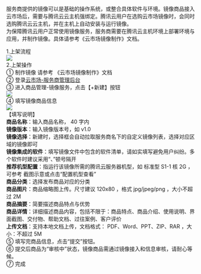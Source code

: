 服务商提供的镜像可以是基础的操作系统，或整合具体软件与环境。镜像商品接入云市场后，需要与腾讯云云主机强绑定。腾讯云用户在选购云市场镜像时，会同时选购腾讯云云主机，并在主机上自动安装与运行镜像。   
为保障腾讯云用户正常使用镜像服务，服务商需要在腾讯云主机环境上部署环境与应用，并制作镜像。具体请参考《云市场镜像制作》文档。 
  
1.上架流程  
![](//mc.qcloudimg.com/static/img/89416f8788eab8e04f27f7a991e37aa8/image.png)  
2.上架操作  
① 制作镜像
请参考 《云市场镜像制作》文档  
② 登录[云市场-服务商管理后台](https://console.qcloud.com/serviceprovider/goods)  
③ 进入商品管理-镜像服务，点击【+新建】按钮   
![](//mc.qcloudimg.com/static/img/45f1c5dfa435746983d8e7105a5e26da/image.png)  
④ 填写镜像商品信息  
![](//mc.qcloudimg.com/static/img/e1d592ff7e4b2fdfe6d2baa5e6232633/image.png)  
【填写说明】  
**商品名称**：输入商品名称， 40 字内  
**镜像版本**：输入镜像版本号，如 v1.0  
**镜像选择**：新建时，选择框会自动拉取服务商名下的自定义镜像列表，选择对应区域的镜像即可  
**镜像集成的软件**：填写镜像文件中包含的软件清单，请如实填写避免用户纠纷。多个软件时建议采用“、”顿号隔开  
**推荐机型配置**：指运行该镜像所需的腾讯云服务器机型，如 标准型 S1-1 核 2G ，可参考 截图示意或点击“配置机型查看”  
**商品分类**：选择发布商品对应的分类  
**商品图片**：商品缩略图上传。尺寸建议 120x80 ，格式 jpg/jpeg/png ，大小不超过 2M  
**商品摘要**：简要描述商品特点与优势  
**商品详情**：详细描述商品内容，包括不限于：商品特点、商品介绍、使用说明、界面截图、交付物、帮助文档、过往案例、客户评价  
**上传文档**：支持本地文档上传，文档格式： PDF、Word、PPT、ZIP、RAR ，大小：不超过 5M  
⑤ 填写完商品信息，点击“提交”按钮。  
⑥ 提交后商品为“审核中”状态，镜像商品需通过镜像接入和信息审核，请耐心等候。  
⑦ 完成       